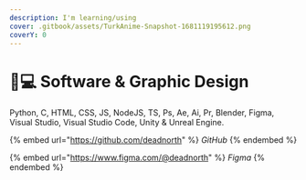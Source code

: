 ```yaml
---
description: I'm learning/using
cover: .gitbook/assets/TurkAnime-Snapshot-1681119195612.png
coverY: 0
---
```


# 👨💻 Software & Graphic Design

Python, C, HTML, CSS, JS, NodeJS, TS, Ps, Ae, Ai, Pr, Blender, Figma, Visual Studio, Visual Studio Code, Unity & Unreal Engine.

{% embed url="https://github.com/deadnorth" %}
_GitHub_&#x20;
{% endembed %}

{% embed url="https://www.figma.com/@deadnorth" %}
_Figma_
{% endembed %}
